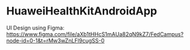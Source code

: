 # HuaweiHealthKitAndroidApp
UI Design using Figma: https://www.figma.com/file/aXb1tHHcS1mAUa82qN9kZ7/FedCampus?node-id=0-1&t=rMw3wZnLFl9cugSS-0

